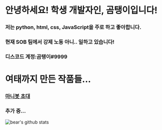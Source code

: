 # 안녕하세요! 학생 개발자인, 곰탱이입니다!
### 저는 python, html, css, JavaScript을 주로 하고 좋아합니다.
### 현재 SOB 팀에서 강제 노동 아니.. 일하고 있습니다!
### 디스코드 계정:곰탱이#9999
# 여태까지 만든 작품들...
### [마니봇 초대](https://discord.com/oauth2/authorize?client_id=793324359674363925&permissions=8&scope=bot)
### 추가 중...
![bear's github stats](https://github-readme-stats.vercel.app/api?username=angrycutebear&show_icons=true&theme=dark)
